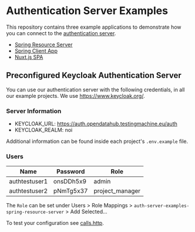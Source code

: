 Authentication Server Examples
==============================

This repository contains three example applications to demonstrate how you can connect to the [authentication server](https://github.com/noi-techpark/authentication-server).

- [Spring Resource Server](spring-resource-server/readme.md)
- [Spring Client App](spring-client-app/readme.md)
- [Nuxt.js SPA](nuxt-spa/readme.md)



Preconfigured Keycloak Authentication Server
--------------------------------------------

You can use our authentication server with the following credentials, in all our
example projects. We use https://www.keycloak.org/.

### Server Information
- KEYCLOAK_URL: https://auth.opendatahub.testingmachine.eu/auth
- KEYCLOAK_REALM: noi

Additional information can be found inside each project's `.env.example` file.

### Users
| Name           | Password   | Role
| -------------- | ---------- | ---------------
| authtestuser1  | onsDDh5x9  | admin
| authtestuser2  | pNmTg5x37  | project_manager

The `Role` can be set under Users > Role Mappings > `auth-server-examples-spring-resource-server` > Add Selected...

To test your configuration see [calls.http](calls.http).
